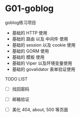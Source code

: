 # G01-goblog

goblog练习项目


* 基础的 HTTP 使用
* 基础的 路由 以及 中间件 使用
* 基础的 session 以及 cookie 使用
* 基础的 GORM 使用
* 基础的 模板 使用
* 基础的 Viper 以及环境变量使用
* 基础的 govalidator 表单验证使用


TODO LIST
- [ ] 找回密码  
- [ ] 邮箱验证  
- [ ] 美化 404, about, 500 等页面

